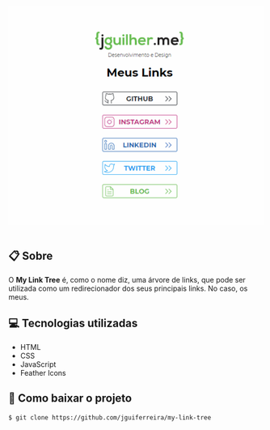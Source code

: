 <h1 align="center">
    <img src="assets/apresentacao.gif">
<h1>

## 📋 Sobre
O **My Link Tree** é, como o nome diz, uma árvore de links, que pode ser utilizada como um redirecionador dos seus principais links. No caso, os meus.

## 💻 Tecnologias utilizadas
- HTML
- CSS
- JavaScript
- Feather Icons

## 📁 Como baixar o projeto

``` bash
$ git clone https://github.com/jguiferreira/my-link-tree
```

